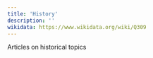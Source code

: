 ```yaml
---
title: 'History'
description: ''
wikidata: https://www.wikidata.org/wiki/Q309
---
```


Articles on historical topics
